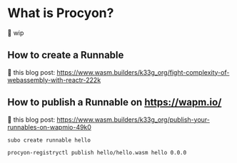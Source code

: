 # What is Procyon?

🚧 wip

## How to create a Runnable

👀 this blog post: https://www.wasm.builders/k33g_org/fight-complexity-of-webassembly-with-reactr-222k

## How to publish a Runnable on https://wapm.io/

👀 this blog post: https://www.wasm.builders/k33g_org/publish-your-runnables-on-wapmio-49k0


```bash
subo create runnable hello
```

```bash
procyon-registryctl publish hello/hello.wasm hello 0.0.0
```